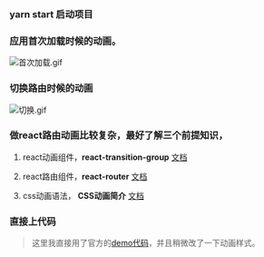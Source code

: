 ### yarn start 启动项目

### 应用首次加载时候的动画。
![首次加载.gif](https://upload-images.jianshu.io/upload_images/7505289-5ec4b40b1565437f.gif?imageMogr2/auto-orient/strip)


### 切换路由时候的动画
![切换.gif](https://upload-images.jianshu.io/upload_images/7505289-0fe7c06973f985d7.gif?imageMogr2/auto-orient/strip)



### 做react路由动画比较复杂，最好了解三个前提知识，
1. react动画组件，**react-transition-group** [文档](https://reactcommunity.org/react-transition-group/#Transition-prop-addEndListener)

2. react路由组件，**react-router** [文档](https://reacttraining.com/react-router/)

3. css动画语法， **CSS动画简介**  [文档](http://www.ruanyifeng.com/blog/2014/02/css_transition_and_animation.html)



### 直接上代码
>这里我直接用了官方的[demo代码](https://reacttraining.com/react-router/web/example/animated-transitions)，并且稍微改了一下动画样式。
